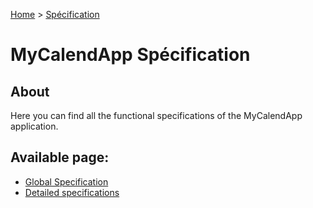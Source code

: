 [Home](../Home.md) > [Spécification](./specification.md)


# MyCalendApp Spécification

## About

Here you can find all the functional specifications of the MyCalendApp application.

## Available page: 
- [Global Specification](./global.md)
- [Detailed specifications](./detailed.md)
